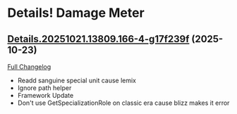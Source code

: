 # Details! Damage Meter

## [Details.20251021.13809.166-4-g17f239f](https://github.com/Tercioo/Details-Damage-Meter/tree/17f239f8150b12187be4382644a7b9ca296272a8) (2025-10-23)
[Full Changelog](https://github.com/Tercioo/Details-Damage-Meter/compare/Details.20251021.13809.166...17f239f8150b12187be4382644a7b9ca296272a8) 

- Readd sanguine special unit cause lemix  
- Ignore path helper  
- Framework Update  
- Don't use GetSpecializationRole on classic era cause blizz makes it error  
